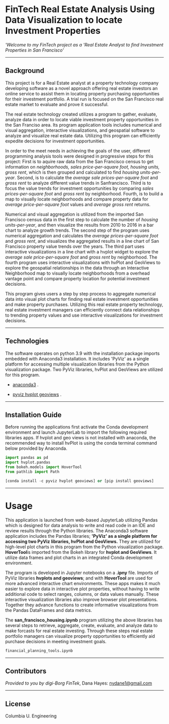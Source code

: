# FinTech Real Estate Analysis Using Data Visualization to locate Investment Properties

*'Welcome to my FinTech project as a 'Real Estate Analyst to find Investment Properties in San Francisco'*

---

## Background
This project is for a Real Estate analyst at a property technology company developing software as a novel approach offering real estate investors an online service to assist them in locating property purchasing opportunities for their investment portfolio. A trial run is focused on the San Francisco real estate market to evaluate and prove it successful.  

The real estate technology created utilizes a program to gather, evaluate, analyze data in order to locate viable investment property opportunities in the San Franciso area. Its program application tools includes numerical and visual aggregation, interactive visualizations, and geospatial software to analyze and visualize real estate data. Utilizing this program can efficiently expedite decisions for investment opportunities.    

In order to the meet needs in achieving the goals of the user, different programming analysis tools were designed in progressive steps for this project: First is to aquire raw data from the San Francisco census to get information on *neighborhoods, sales price-per-square foot, housing units, gross rent*, which is then grouped and calculated to find *housing units-per-year*. Second, is to calculate the *average sale prices-per-square foot* and *gross rent* to analyze different value trends in Sanfrancisco. Third is to focus the value trends for investment opportunities by comparing *sales prices-per-square foot* and *gross rent* by neighborhood. Fourth, is to build a map to visually locate neighborhoods and compare property data for *average price-per-square foot* values and *average gross rent* returns.  

Numerical and visual aggregation is utilized from the imported San Francisco census data in the first step to calculate the number of *housing units-per-year*, and then visualize the results from 2010 to 2016 in a bar chart to analyze growth trends. The second step of the program uses numerical aggregation and calculates the *average prices-per-square foot* and *gross rent*, and visualizes the aggregated results in a line chart of San Francisco property value trends over the years. The third part uses interactive visualizations in a line chart with a hvplot widget to explore the *average sale price-per-square foot* and *gross rent* by neighborhood. The fourth program uses interactive visualizations with hvPlot and GeoViews to explore the geospatial relationships in the data through an Interactive Neighborhood map to visually locate neighborhoods from a overhead vantage point and compare property location for potential investment decisions.


This program gives users a step by step process to aggregate numerical data into visual plot charts for finding real estate investment opportunities and make property purchases. Utilizing this real estate property technology, real estate investment managers can efficiently connect data relationships to trending property values and use interactive visualizations for investment decisions.  


---

## Technologies

The software operates on python 3.9 with the installation package imports embedded with Anaconda3 installation. It includes 'PyViz' as a single platform for accessing multiple visualization libraries from the Python visualization package. Two PyViz libraries, hvPlot and GeoViews are utilized for this program.

* [anaconda3](https://docs.anaconda.com/anaconda/install/windows/e) .

* [pyviz hvplot geoviews](https://hvplot.holoviz.org/index.html#) .

---

## Installation Guide

Before running the applications first activate the Conda development environment and launch JupyterLab to import the following required libraries apps. If hvplot and geo views is not installed with anaconda, the recommended way to install hvPlot is using the conda terminal command below provided by Anaconda. 

```python libraries
import pandas as pd
import hvplot.pandas
from bokeh.models import HoverTool
from pathlib import Path 

[conda install -c pyviz hvplot geoviews] or [pip install geoviews] 
```

---
# Usage

This application is launched from web-based JupyterLab utilizing Pandas which is designed for data analysis to write and read code in an IDE and review results through the Python libraries. The Anaconda3 software application includes the Pandas libraries; **'PyViz' as a single platform for accessing two PyViz libraries, hvPlot and GeoViews.** They are utilized for high-level plot charts in this program from the Python visualization package. **HoverTool**is imported from the Bokeh library for **hvplot and GeoViews**. It utilize data frames and plot charts in an integrated Conda development environment. 

The program is developed in Jupyter notebooks on a **.ipny** file. Imports of PyViz libraries **hvplots and geoviews**; and with  **HoverTool** are used for more advanced interactive chart environments. These apps makes it much easier to explore data in interactive plot properties, without having to write additional code to select ranges, columns, or data values manually. These interactive visualization libraries also improve browser plot presentations. Together they advance functions to create informative visualizations from the Pandas DataFrames and data metrics. 

The **san_francisco_housing.ipynb** program utilizing the above libraries has several steps to retrieve, aggregate, create, evaluate, and analyze data to make forcasts for real estate investing. Through these steps real estate portfolio managers can visualize property opportunities to efficiently aid purchase decisions in meeting investment goals.   

```python
financial_planning_tools.ipynb
```
 

---

## Contributors

*Provided to you by digi-Borg FinTek*, 
Dana Hayes: nydane1@gmail.com

---

## License

Columbia U. Engineering
